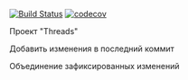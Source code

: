[![Build Status](https://travis-ci.org/alexanderlebedev1989/job4j_threads.svg?branch=master)](https://travis-ci.org/alexanderlebedev1989/job4j_threads)
[![codecov](https://codecov.io/gh/alexanderlebedev1989/job4j_threads/branch/master/graph/badge.svg)](https://codecov.io/gh/alexanderlebedev1989/job4j_threads)

Проект "Threads"

Добавить изменения в последний коммит

Объединение зафиксированных изменений